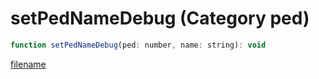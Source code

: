 # setPedNameDebug (Category ped)

```js
function setPedNameDebug(ped: number, name: string): void
```

[filename](setPedNameDebug_m.md ':include')